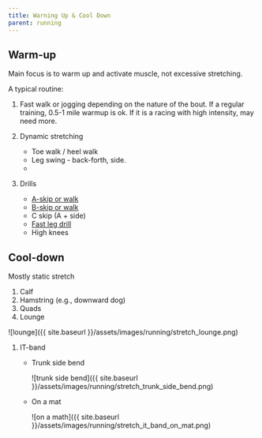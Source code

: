 ```yaml
---
title: Warning Up & Cool Down
parent: running
---
```



## Warm-up  

Main focus is to warm up and activate  muscle, not excessive stretching.

A typical routine:

1. Fast walk or jogging depending on the nature of the bout. If a regular training, 0.5-1 mile warmup is ok.  If it is a racing with high intensity, may need more.
1. Dynamic stretching

    * Toe walk / heel walk
    * Leg swing - back-forth, side.
    *
1. Drills

    * [A-skip or walk](https://www.youtube.com/watch?v=0fz4tO3IDzU)
    * [B-skip or walk](https://www.youtube.com/watch?v=JeMBzS2ctK8)
    * C skip (A + side)
    * [Fast leg drill](https://www.youtube.com/watch?v=YmLMXo3xzPE&list=PLuQydQQRBwJ8Q7IFCljC7pNHr2ucdhJee&index=7)
    * High knees

## Cool-down

Mostly static stretch

1. Calf
1. Hamstring (e.g., downward dog)
1. Quads
1. Lounge

  ![lounge]({{ site.baseurl }}/assets/images/running/stretch_lounge.png)

1. IT-band

    * Trunk side bend

        ![trunk side bend]({{ site.baseurl }}/assets/images/running/stretch_trunk_side_bend.png)

    * On a mat

        ![on a math]({{ site.baseurl }}/assets/images/running/stretch_it_band_on_mat.png)
